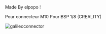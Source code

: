 Made By elpopo !

Pour connecteur M10
Pour BSP 1/8 (CREALITY)

![galileoconnector](https://github.com/elpopo-eng/VoronFrenchUsers/blob/main/Mod/Galileo_pneumatic_connector/Galileo_pressfit.png)
